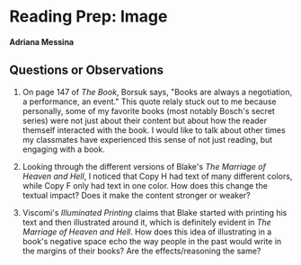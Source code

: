 # Reading Prep: Image

#### Adriana Messina

## Questions or Observations

1. On page 147 of *The Book*, Borsuk says, "Books are always a negotiation, a performance, an event." This quote relaly stuck out to me because personally, some of my favorite books (most notably Bosch's secret series) were not just about their content but about how the reader themself interacted with the book. I would like to talk about other times my classmates have experienced this sense of not just reading, but engaging with a book.


2. Looking through the different versions of Blake's _The Marriage of Heaven and Hell_, I noticed that Copy H had text of many different colors, while Copy F only had text in one color. How does this change the textual impact? Does it make the content stronger or weaker?


3. Viscomi's *Illuminated Printing* claims that Blake started with printing his text and then illustrated around it, which is definitely evident in _The Marriage of Heaven and Hell_. How does this idea of illustrating in a book's negative space echo the way people in the past would write in the margins of their books? Are the effects/reasoning the same?